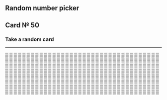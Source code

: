 ## Random number picker 

## Card № 50

### Take a random card
----
[▒](82.md) [▒](0.md) [▒](75.md) [▒](73.md) [▒](62.md) [▒](20.md) [▒](5.md) [▒](50.md) [▒](35.md) [▒](16.md) [▒](10.md) [▒](0.md) [▒](22.md) [▒](7.md) [▒](76.md) [▒](29.md) [▒](61.md) [▒](17.md) [▒](13.md) [▒](16.md) [▒](91.md) [▒](92.md) [▒](30.md) [▒](5.md) [▒](57.md) [▒](87.md) [▒](40.md) [▒](56.md) [▒](66.md) [▒](45.md) [▒](88.md) [▒](49.md) [▒](5.md) [▒](89.md) [▒](58.md) [▒](51.md) [▒](55.md) [▒](63.md) [▒](0.md) [▒](49.md) [▒](2.md) [▒](8.md) [▒](99.md) [▒](59.md) [▒](2.md) [▒](18.md) [▒](36.md) [▒](28.md) [▒](57.md) [▒](38.md) [▒](41.md) [▒](95.md) [▒](3.md) [▒](71.md) [▒](11.md) [▒](15.md) [▒](18.md) [▒](95.md) [▒](90.md) [▒](54.md) [▒](39.md) [▒](43.md) [▒](75.md) [▒](37.md) [▒](58.md) [▒](11.md) [▒](90.md) [▒](26.md) [▒](55.md) [▒](8.md) [▒](74.md) [▒](52.md) [▒](95.md) [▒](27.md) [▒](80.md) [▒](61.md) [▒](70.md) [▒](81.md) [▒](77.md) [▒](65.md) [▒](99.md) [▒](47.md) [▒](24.md) [▒](65.md) [▒](80.md) [▒](12.md) [▒](13.md) [▒](41.md) [▒](36.md) [▒](62.md) [▒](19.md) [▒](83.md) [▒](96.md) [▒](68.md) [▒](77.md) [▒](39.md) [▒](83.md) [▒](64.md) [▒](70.md) [▒](23.md) [▒](37.md) [▒](20.md) [▒](72.md) [▒](22.md) [▒](7.md) [▒](51.md) [▒](93.md) [▒](54.md) [▒](30.md) [▒](64.md) [▒](34.md) [▒](92.md) [▒](82.md) [▒](59.md) [▒](59.md) [▒](52.md) [▒](62.md) [▒](2.md) [▒](9.md) [▒](12.md) [▒](60.md) [▒](68.md) [▒](82.md) [▒](13.md) [▒](8.md) [▒](31.md) [▒](31.md) [▒](25.md) [▒](67.md) [▒](10.md) [▒](30.md) [▒](44.md) [▒](47.md) [▒](18.md) [▒](61.md) [▒](74.md) [▒](47.md) [▒](31.md) [▒](22.md) [▒](33.md) [▒](66.md) [▒](9.md) [▒](12.md) [▒](55.md) [▒](96.md) [▒](14.md) [▒](63.md) [▒](57.md) [▒](97.md) [▒](45.md) [▒](42.md) [▒](36.md) [▒](78.md) [▒](14.md) [▒](71.md) [▒](45.md) [▒](81.md) [▒](13.md) [▒](67.md) [▒](85.md) [▒](86.md) [▒](43.md) [▒](32.md) [▒](44.md) [▒](60.md) [▒](61.md) [▒](26.md) [▒](97.md) [▒](58.md) [▒](93.md) [▒](79.md) [▒](40.md) [▒](54.md) [▒](23.md) [▒](37.md) [▒](83.md) [▒](19.md) [▒](75.md) [▒](31.md) [▒](55.md) [▒](87.md) [▒](37.md) [▒](44.md) [▒](4.md) [▒](96.md) [▒](29.md) [▒](14.md) [▒](32.md) [▒](25.md) [▒](98.md) [▒](83.md) [▒](48.md) [▒](84.md) [▒](12.md) [▒](35.md) [▒](46.md) [▒](21.md) [▒](41.md) [▒](74.md) [▒](87.md) [▒](69.md) [▒](33.md) [▒](65.md) [▒](35.md) [▒](19.md) [▒](56.md) [▒](44.md) [▒](0.md) [▒](25.md) [▒](29.md) [▒](53.md) [▒](50.md) [▒](4.md) [▒](50.md) [▒](18.md) [▒](58.md) [▒](91.md) [▒](91.md) [▒](80.md) [▒](3.md) [▒](25.md) [▒](9.md) [▒](10.md) [▒](3.md) [▒](24.md) [▒](32.md) [▒](96.md) [▒](16.md) [▒](99.md) [▒](53.md) [▒](50.md) [▒](88.md) [▒](79.md) [▒](98.md) [▒](99.md) [▒](42.md) [▒](52.md) [▒](88.md) [▒](38.md) [▒](1.md) [▒](20.md) [▒](24.md) [▒](69.md) [▒](89.md) [▒](94.md) [▒](5.md) [▒](65.md) [▒](72.md) [▒](7.md) [▒](11.md) [▒](70.md) [▒](54.md) [▒](91.md) [▒](80.md) [▒](69.md) [▒](92.md) [▒](3.md) [▒](74.md) [▒](66.md) [▒](8.md) [▒](23.md) [▒](94.md) [▒](92.md) [▒](98.md) [▒](81.md) [▒](27.md) [▒](23.md) [▒](28.md) [▒](51.md) [▒](38.md) [▒](27.md) [▒](86.md) [▒](93.md) [▒](9.md) [▒](72.md) [▒](71.md) [▒](56.md) [▒](63.md) [▒](67.md) [▒](84.md) [▒](29.md) [▒](51.md) [▒](4.md) [▒](1.md) [▒](53.md) [▒](15.md) [▒](27.md) [▒](68.md) 